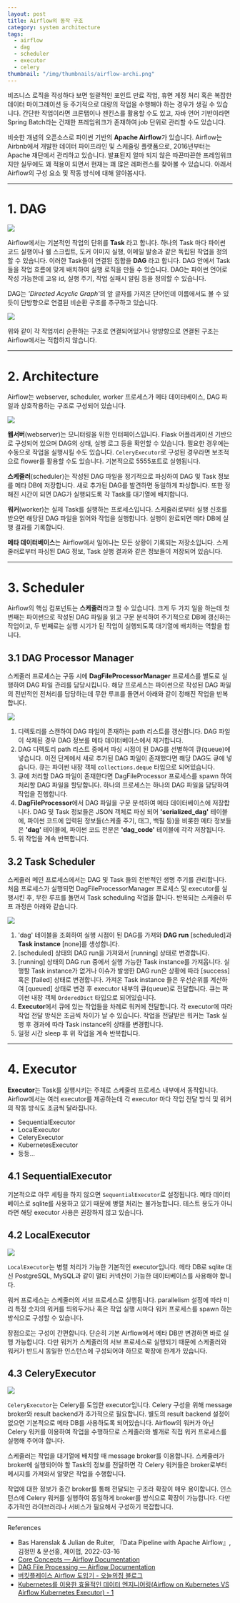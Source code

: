 ```yaml
---
layout: post
title: Airflow의 동작 구조
category: system architecture
tags:
  - airflow
  - dag
  - scheduler
  - executor
  - celery
thumbnail: "/img/thumbnails/airflow-archi.png"
---
```


비즈니스 로직을 작성하다 보면 일괄적인 포인트 만료 작업, 휴면 계정 처리 혹은 복잡한 데이터 마이그레이션 등 주기적으로 대량의 작업을 수행해야 하는 경우가 생길 수 있습니다.
간단한 작업이라면 크론탭이나 젠킨스를 활용할 수도 있고, 자바 언어 기반이라면 Spring Batch라는 건재한 프레임워크가 존재하여 job 단위로 관리할 수도 있습니다.

비슷한 개념의 오픈소스로 파이썬 기반의 **Apache Airflow**가 있습니다.
Airflow는 Airbnb에서 개발한 데이터 파이프라인 및 스케줄링 플랫폼으로, 2016년부터는 Apache 재단에서 관리하고 있습니다.
발표된지 얼마 되지 않은 따끈따끈한 프레임워크지만 실무에도 꽤 적용이 되면서 현재는 꽤 많은 레퍼런스를 찾아볼 수 있습니다.
아래서 Airflow의 구성 요소 및 작동 방식에 대해 알아봅시다.

---

# 1. DAG

<img src="/img/posts/airflow-archi-dag.png" style="max-width:540px"/>

Airflow에서는 기본적인 작업의 단위를 **Task** 라고 합니다.
하나의 Task 마다 파이썬 코드 실행이나 쉘 스크립트, 도커 이미지 실행, 이메일 발송과 같은 독립된 작업을 정의할 수 있습니다.
이러한 Task들이 연결된 집합을 **DAG** 라고 합니다.
DAG 안에서 Task들을 작업 흐름에 맞게 배치하여 실행 로직을 만들 수 있습니다.
DAG는 파이썬 언어로 작성 가능한데 고유 id, 실행 주기, 작업 실패시 알림 등을 정의할 수 있습니다.

DAG는 <i>'Directed Acyclic Graph'</i>의 앞 글자를 가져온 단어인데 이름에서도 볼 수 있듯이 단방향으로 연결된 비순환 구조를 추구하고 있습니다.

<img src="/img/posts/airflow-archi-invalid-dag.png" style="max-width:540px"/>

위와 같이 각 작업끼리 순환하는 구조로 연결되어있거나 양방향으로 연결된 구조는 Airflow에서는 적합하지 않습니다.

---

# 2. Architecture

Airflow는 webserver, scheduler, worker 프로세스가 메타 데이터베이스, DAG 파일과 상호작용하는 구조로 구성되어 있습니다.

<img src="/img/posts/airflow-archi-architecture.png" style="max-width:640px"/>

**웹서버**(webserver)는 모니터링을 위한 인터페이스입니다.
Flask 어플리케이션 기반으로 구성되어 있으며 DAG의 상태, 실행 로그 등을 확인할 수 있습니다. 필요한 경우에는 수동으로 작업을 실행시킬 수도 있습니다.
`CeleryExecutor`로 구성된 경우라면 보조적으로 flower를 활용할 수도 있습니다. 기본적으로 5555포트로 실행됩니다.

**스케줄러**(scheduler)는 작성된 DAG 파일을 정기적으로 파싱하여 DAG 및 Task 정보를 메타 DB에 저장합니다.
새로 추가된 DAG를 발견하면 동일하게 파싱합니다.
또한 정해진 시간이 되면 DAG가 실행되도록 각 Task를 대기열에 배치합니다.

**워커**(worker)는 실제 Task를 실행하는 프로세스입니다. 스케줄러로부터 실행 신호를 받으면 해당된 DAG 파일을 읽어와 작업을 실행합니다. 실행이 완료되면 메타 DB에 실행 결과를 기록합니다.

**메타 데이터베이스**는 Airflow에서 일어나는 모든 상황이 기록되는 저장소입니다.
스케줄러로부터 파싱된 DAG 정보, Task 실행 결과와 같은 정보들이 저장되어 있습니다.

---

# 3. Scheduler

Airflow의 핵심 컴포넌트는 **스케줄러**라고 할 수 있습니다.
크게 두 가지 일을 하는데 첫 번째는 파이썬으로 작성된 DAG 파일을 읽고 구문 분석하여 주기적으로 DB에 갱신하는 작업이고, 두 번째로는 실행 시기가 된 작업이 실행되도록 대기열에 배치하는 역할을 합니다.

## 3.1 DAG Processor Manager

스케줄러 프로세스는 구동 시에 **DagFileProcessorManager** 프로세스를 별도로 실행하여 DAG 파일 관리를 담당시킵니다.
해당 프로세스는 파이썬으로 작성된 DAG 파일의 전반적인 전처리를 담당하는데 무한 루프를 돌면서 아래와 같이 정해진 작업을 반복합니다.

<img src="/img/posts/airflow-archi-dagfile-processor-manager.png" style="max-width:720px"/>

1. 디렉토리를 스캔하여 DAG 파일이 존재하는 path 리스트를 갱신합니다.
  DAG 파일이 삭제된 경우 DAG 정보를 메타 데이터베이스에서 제거합니다.
2. DAG 디렉토리 path 리스트 중에서 파싱 시점이 된 DAG를 선별하여 큐(queue)에 넣습니다.
  이전 단계에서 새로 추가된 DAG 파일이 존재했다면 해당 DAG도 큐에 넣습니다.
  큐는 파이썬 내장 객체 `collections.deque` 타입으로 되어있습니다.
3. 큐에 처리할 DAG 파일이 존재한다면 DagFileProcessor 프로세스를 spawn 하여 처리할 DAG 파일을 할당합니다.
  하나의 프로세스는 하나의 DAG 파일을 담당하여 작업을 진행합니다.
4. **DagFileProcessor**에서 DAG 파일을 구문 분석하여 메타 데이터베이스에 저장합니다.
  DAG 및 Task 정보들은 JSON 객체로 파싱 되어 **'serialized_dag'** 테이블에, 파이썬 코드에 입력된 정보들(스케줄 주기, 태그, 백필 등)을 비롯한 메타 정보들은 **'dag'** 테이블에, 파이썬 코드 전문은 **'dag_code'** 테이블에 각각 저장됩니다. 
5. 위 작업을 계속 반복합니다.

## 3.2 Task Scheduler

스케줄러 메인 프로세스에서는 DAG 및 Task 들의 전반적인 생명 주기를 관리합니다. 처음 프로세스가 실행되면 DagFileProcessorManager 프로세스 및 executor를 실행시킨 후, 무한 루프를 돌면서 Task scheduling 작업을 합니다.
반복되는 스케줄러 루프 과정은 아래와 같습니다.

<img src="/img/posts/airflow-archi-scheduler-loop.png" style="max-width:720px"/>

1. 'dag' 테이블을 조회하여 실행 시점이 된 DAG를 가져와 **DAG run** [scheduled]과 **Task instance** [none]를 생성합니다.
2. [scheduled] 상태의 DAG run을 가져와서 [running] 상태로 변경합니다.
3. [running] 상태의 DAG run 중에서 실행 가능한 Task instance를 가져옵니다.
  실행할 Task instance가 없거나 이슈가 발생한 DAG run은 상황에 따라 [success] 혹은 [failed] 상태로 변경합니다.
  가져온 Task instance 들은 우선순위를 계산하여 [queued] 상태로 변경 후 executor 내부의 큐(queue)로 전달합니다.
  큐는 파이썬 내장 객체 `OrderedDict` 타입으로 되어있습니다.
4. **Executor**에서 큐에 있는 작업들을 차례로 워커에 전달합니다.
  각 executor에 따라 작업 전달 방식은 조금씩 차이가 날 수 있습니다.
  작업을 전달받은 워커는 Task 실행 후 경과에 따라 Task instance의 상태를 변경합니다.
5. 일정 시간 sleep 후 위 작업을 계속 반복합니다.

---

# 4. Executor

**Executor**는 Task를 실행시키는 주체로 스케줄러 프로세스 내부에서 동작합니다.
Airflow에서는 여러 executor를 제공하는데 각 executor 마다 작업 전달 방식 및 워커의 작동 방식도 조금씩 달라집니다.

- SequentialExecutor
- LocalExecutor
- CeleryExecutor
- KubernetesExecutor
- 등등...

## 4.1 SequentialExecutor

기본적으로 아무 세팅을 하지 않으면 `SequentialExecutor`로 설정됩니다.
메타 데이터베이스로 sqlite를 사용하고 있기 때문에 병렬 처리는 불가능합니다.
테스트 용도가 아니라면 해당 executor 사용은 권장하지 않고 있습니다.

## 4.2 LocalExecutor

<img src="/img/posts/airflow-archi-local-executor.png" style="max-width:640px"/>

`LocalExecutor`는 병렬 처리가 가능한 기본적인 executor입니다.
메타 DB로 sqlite 대신 PostgreSQL, MySQL과 같이 멀티 커넥션이 가능한 데이터베이스를 사용해야 합니다.

워커 프로세스는 스케줄러의 서브 프로세스로 실행됩니다.
parallelism 설정에 따라 미리 특정 숫자의 워커를 띄워두거나 혹은 작업 실행 시마다 워커 프로세스를 spawn 하는 방식으로 구성할 수 있습니다.

장점으로는 구성이 간편합니다.
단순히 기본 Airflow에서 메타 DB만 변경하면 바로 실행 가능합니다.
다만 워커가 스케줄러의 서브 프로세스로 실행되기 때문에 스케줄러와 워커가 반드시 동일한 인스턴스에 구성되어야 하므로 확장에 한계가 있습니다.

## 4.3 CeleryExecutor

<img src="/img/posts/airflow-archi-celery-executor.png" style="max-width:640px"/>

`CeleryExecutor`는 Celery를 도입한 executor입니다.
Celery 구성을 위해 message broker와 result backend가 추가적으로 필요합니다.
별도의 result backend 설정이 없으면 기본적으로 메타 DB를 사용하도록 되어있습니다.
Airflow의 워커가 아닌 Celery 워커를 이용하여 작업을 수행하므로 스케줄러와 별개로 직접 워커 프로세스를 실행해 주어야 합니다.

스케줄러는 작업을 대기열에 배치할 때 message broker를 이용합니다.
스케줄러가 broker에 실행되어야 할 Task의 정보를 전달하면 각 Celery 워커들은 broker로부터 메시지를 가져와서 알맞은 작업을 수행합니다.

작업에 대한 정보가 중간 broker를 통해 전달되는 구조라 확장이 매우 용이합니다.
인스턴스에 Celery 워커를 실행하여 동일하게 broker를 방식으로 확장이 가능합니다.
다만 추가적인 라이브러리나 서비스가 필요해서 구성하기 복잡합니다.

---

References

- Bas Harenslak & Julian de Ruiter, 『Data Pipeline with Apache Airflow』, 김정민 & 문선홍, 제이펍, 2022-03-16
- [Core Concepts — Airflow Documentation](https://airflow.apache.org/docs/apache-airflow/stable/core-concepts/index.html#)
- [DAG File Processing — Airflow Documentation](https://airflow.apache.org/docs/apache-airflow/stable/authoring-and-scheduling/dagfile-processing.html)
- [버킷플레이스 Airflow 도입기 - 오늘의집 블로그](https://www.bucketplace.com/post/2021-04-13-버킷플레이스-airflow-도입기/)
- [Kubernetes를 이용한 효율적인 데이터 엔지니어링(Airflow on Kubernetes VS Airflow Kubernetes Executor) - 1](https://engineering.linecorp.com/ko/blog/data-engineering-with-airflow-k8s-1)
